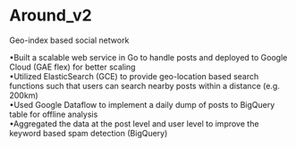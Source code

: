 # Around_v2
Geo-index based social network <br />

•Built a scalable web service in Go to handle posts and deployed to Google Cloud (GAE flex) for better scaling <br />
•Utilized ElasticSearch (GCE) to provide geo-location based search functions such that users can search nearby posts within a distance (e.g. 200km) <br />
•Used Google Dataflow to implement a daily dump of posts to BigQuery table for offline analysis <br />
•Aggregated the data at the post level and user level to improve the keyword based spam detection (BigQuery) <br />
